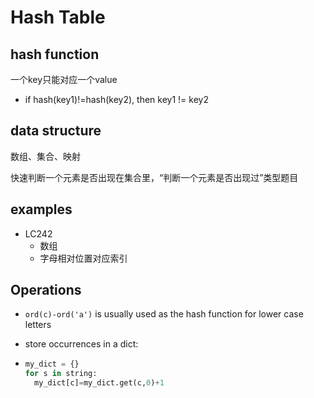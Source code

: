 # Hash Table

## hash function

一个key只能对应一个value

- if hash(key1)!=hash(key2), then key1 != key2

## data structure

数组、集合、映射

快速判断一个元素是否出现在集合里，“判断一个元素是否出现过”类型题目



## examples

- LC242
  - 数组
  - 字母相对位置对应索引

## Operations

- ```ord(c)-ord('a')``` is usually used as the hash function for lower case letters

- store occurrences in a dict:

- ```py
  my_dict = {}
  for s in string:
    my_dict[c]=my_dict.get(c,0)+1
  ```